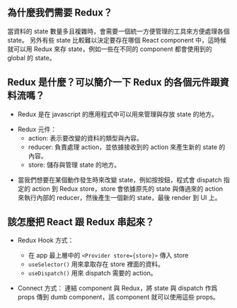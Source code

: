 ## 為什麼我們需要 Redux？

當資料的 state 數量多且複雜時，會需要一個統一方便管理的工具來方便處理各個 state。
另外有些 state 比較難以決定要存在哪個 React component 中，這時候就可以用 Redux 來存 state，例如一些在不同的 component 都會使用到的 global 的 state。

## Redux 是什麼？可以簡介一下 Redux 的各個元件跟資料流嗎？

- Redux 是在 javascript 的應用程式中可以用來管理與存放 state 的地方。

* Redux 元件：
  - action: 表示要改變的資料的類型與內容。
  - reducer: 負責處理 action，並依據接收到的 action 來產生新的 state 的內容。
  - store: 儲存與管理 state 的地方。

- 當我們想要在某個動作發生時來改變 state，例如按按鈕，程式會 dispatch 指定的 action 到 Redux store，store 會依據原先的 state 與傳過來的 action 來執行內部的 reducer，然後產生一個新的 state，最後 render 到 UI 上。

## 該怎麼把 React 跟 Redux 串起來？

- Redux Hook 方式：

  - 在 app 最上層中的 `<Provider store={store}>` 傳入 store
  - `useSelector()` 用來拿取存在 store 裡面的資料。
  - `useDispatch()` 用來 dispatch 需要的 action。

- Connect 方式：
  連結 component 與 Redux，將 state 與 dispatch 作爲 props 傳到 dumb component，該 component 就可以使用這些 props。
